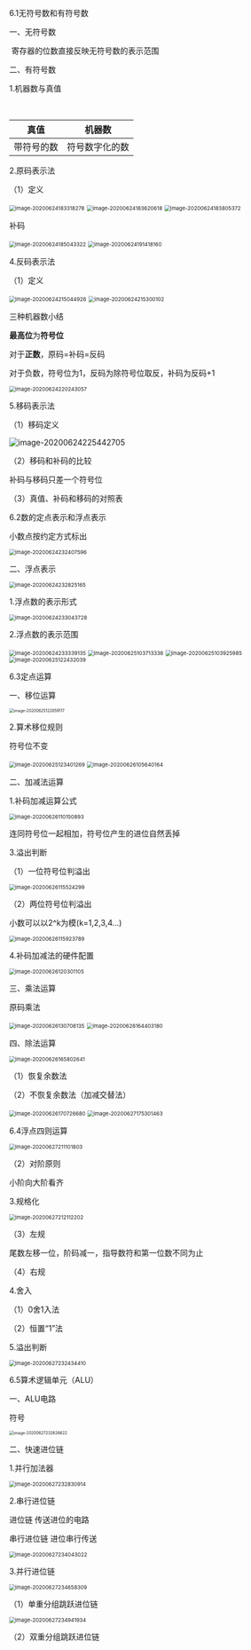6.1无符号数和有符号数

一、无符号数

​	寄存器的位数直接反映无符号数的表示范围

二、有符号数

1.机器数与真值

​	

| 真值       | 机器数         |
| ---------- | -------------- |
| 带符号的数 | 符号数字化的数 |

2.原码表示法

（1）定义

<img src="C:\Users\86182\AppData\Roaming\Typora\typora-user-images\image-20200624183318278.png" alt="image-20200624183318278" style="zoom:67%;" />

<img src="C:\Users\86182\AppData\Roaming\Typora\typora-user-images\image-20200624183620618.png" alt="image-20200624183620618" style="zoom:67%;" />

<img src="C:\Users\86182\AppData\Roaming\Typora\typora-user-images\image-20200624183805372.png" alt="image-20200624183805372" style="zoom:67%;" />

补码

<img src="C:\Users\86182\AppData\Roaming\Typora\typora-user-images\image-20200624185043322.png" alt="image-20200624185043322" style="zoom:67%;" />

<img src="C:\Users\86182\AppData\Roaming\Typora\typora-user-images\image-20200624191418160.png" alt="image-20200624191418160" style="zoom:67%;" />



4.反码表示法

（1）定义

<img src="C:\Users\86182\AppData\Roaming\Typora\typora-user-images\image-20200624215044926.png" alt="image-20200624215044926" style="zoom:67%;" />

<img src="C:\Users\86182\AppData\Roaming\Typora\typora-user-images\image-20200624215300102.png" alt="image-20200624215300102" style="zoom:67%;" />

三种机器数小结

**最高位**为**符号位**

对于**正数**，原码=补码=反码

对于负数，符号位为1，反码为除符号位取反，补码为反码+1

<img src="C:\Users\86182\AppData\Roaming\Typora\typora-user-images\image-20200624220243057.png" alt="image-20200624220243057" style="zoom:67%;" />

5.移码表示法

（1）移码定义

![image-20200624225442705](C:\Users\86182\AppData\Roaming\Typora\typora-user-images\image-20200624225442705.png)

（2）移码和补码的比较

补码与移码只差一个符号位

（3）真值、补码和移码的对照表



6.2数的定点表示和浮点表示

小数点按约定方式标出

<img src="C:\Users\86182\AppData\Roaming\Typora\typora-user-images\image-20200624232407596.png" alt="image-20200624232407596" style="zoom:67%;" />

二、浮点表示

<img src="C:\Users\86182\AppData\Roaming\Typora\typora-user-images\image-20200624232825165.png" alt="image-20200624232825165" style="zoom:67%;" />

1.浮点数的表示形式

<img src="C:\Users\86182\AppData\Roaming\Typora\typora-user-images\image-20200624233043728.png" alt="image-20200624233043728" style="zoom:67%;" />

2.浮点数的表示范围

<img src="C:\Users\86182\AppData\Roaming\Typora\typora-user-images\image-20200624233339135.png" alt="image-20200624233339135" style="zoom:67%;" />

<img src="C:\Users\86182\AppData\Roaming\Typora\typora-user-images\image-20200625103713336.png" alt="image-20200625103713336" style="zoom:67%;" />

<img src="C:\Users\86182\AppData\Roaming\Typora\typora-user-images\image-20200625103925985.png" alt="image-20200625103925985" style="zoom:67%;" />

<img src="C:\Users\86182\AppData\Roaming\Typora\typora-user-images\image-20200625122432039.png" alt="image-20200625122432039" style="zoom:67%;" />

6.3定点运算

一、移位运算

<img src="C:\Users\86182\AppData\Roaming\Typora\typora-user-images\image-20200625122859117.png" alt="image-20200625122859117" style="zoom:50%;" />

2.算术移位规则

符号位不变

<img src="C:\Users\86182\AppData\Roaming\Typora\typora-user-images\image-20200625123401269.png" alt="image-20200625123401269" style="zoom:67%;" />

<img src="C:\Users\86182\AppData\Roaming\Typora\typora-user-images\image-20200626105640164.png" alt="image-20200626105640164" style="zoom:67%;" />

二、加减法运算

1.补码加减运算公式

<img src="C:\Users\86182\AppData\Roaming\Typora\typora-user-images\image-20200626110150893.png" alt="image-20200626110150893" style="zoom:67%;" />

连同符号位一起相加，符号位产生的进位自然丢掉



3.溢出判断

（1）一位符号位判溢出

<img src="C:\Users\86182\AppData\Roaming\Typora\typora-user-images\image-20200626115524299.png" alt="image-20200626115524299" style="zoom:67%;" />

（2）两位符号位判溢出

小数可以以2^k为模(k=1,2,3,4...)

<img src="C:\Users\86182\AppData\Roaming\Typora\typora-user-images\image-20200626115923789.png" alt="image-20200626115923789" style="zoom:67%;" />

4.补码加减法的硬件配置

<img src="C:\Users\86182\AppData\Roaming\Typora\typora-user-images\image-20200626120301105.png" alt="image-20200626120301105" style="zoom:67%;" />

三、乘法运算

原码乘法

<img src="C:\Users\86182\AppData\Roaming\Typora\typora-user-images\image-20200626130708135.png" alt="image-20200626130708135" style="zoom:67%;" />

<img src="C:\Users\86182\AppData\Roaming\Typora\typora-user-images\image-20200626164403180.png" alt="image-20200626164403180" style="zoom:67%;" />

四、除法运算

<img src="C:\Users\86182\AppData\Roaming\Typora\typora-user-images\image-20200626165802641.png" alt="image-20200626165802641" style="zoom:67%;" />

（1）恢复余数法

（2）不恢复余数法（加减交替法）

<img src="C:\Users\86182\AppData\Roaming\Typora\typora-user-images\image-20200626170726680.png" alt="image-20200626170726680" style="zoom:67%;" />

<img src="C:\Users\86182\AppData\Roaming\Typora\typora-user-images\image-20200627175301463.png" alt="image-20200627175301463" style="zoom:67%;" />



6.4浮点四则运算

<img src="C:\Users\86182\AppData\Roaming\Typora\typora-user-images\image-20200627211101803.png" alt="image-20200627211101803" style="zoom:67%;" />

（2）对阶原则

小阶向大阶看齐

3.规格化

 <img src="C:\Users\86182\AppData\Roaming\Typora\typora-user-images\image-20200627212112202.png" alt="image-20200627212112202" style="zoom:67%;" />

（3）左规

尾数左移一位，阶码减一，指导数符和第一位数不同为止

（4）右规

4.舍入

（1）0舍1入法

（2）恒置“1”法

5.溢出判断

<img src="C:\Users\86182\AppData\Roaming\Typora\typora-user-images\image-20200627232434410.png" alt="image-20200627232434410" style="zoom:67%;" />



6.5算术逻辑单元（ALU）

一、ALU电路

符号

<img src="C:\Users\86182\AppData\Roaming\Typora\typora-user-images\image-20200627232626622.png" alt="image-20200627232626622" style="zoom:50%;" />

二、快速进位链

1.并行加法器

<img src="C:\Users\86182\AppData\Roaming\Typora\typora-user-images\image-20200627232830914.png" alt="image-20200627232830914" style="zoom:67%;" />

2.串行进位链

进位链	传送进位的电路

串行进位链	进位串行传送

<img src="C:\Users\86182\AppData\Roaming\Typora\typora-user-images\image-20200627234043022.png" alt="image-20200627234043022" style="zoom:67%;" />

3.并行进位链

<img src="C:\Users\86182\AppData\Roaming\Typora\typora-user-images\image-20200627234658309.png" alt="image-20200627234658309" style="zoom: 67%;" />

（1）单重分组跳跃进位链

<img src="C:\Users\86182\AppData\Roaming\Typora\typora-user-images\image-20200627234941934.png" alt="image-20200627234941934" style="zoom:67%;" />

（2）双重分组跳跃进位链

